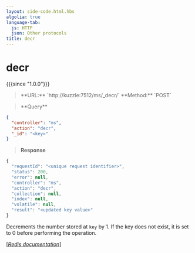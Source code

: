 ```yaml
---
layout: side-code.html.hbs
algolia: true
language-tab:
  js: HTTP
  json: Other protocols
title: decr
---
```


# decr

{{{since "1.0.0"}}}



<blockquote class="js">
<p>
**URL:** `http://kuzzle:7512/ms/_decr/<key>`  
**Method:** `POST`  
</p>
</blockquote>

<blockquote class="json">
<p>
**Query**
</p>
</blockquote>


```json
{
  "controller": "ms",
  "action": "decr",
  "_id": "<key>"
}
```

>**Response**

```javascript
{
  "requestId": "<unique request identifier>",
  "status": 200,
  "error": null,
  "controller": "ms",
  "action": "decr",
  "collection": null,
  "index": null,
  "volatile": null,
  "result": "<updated key value>"
}
```

Decrements the number stored at `key` by 1. If the key does not exist, it is set to 0 before performing the operation.

[[_Redis documentation_]](https://redis.io/commands/decr)
